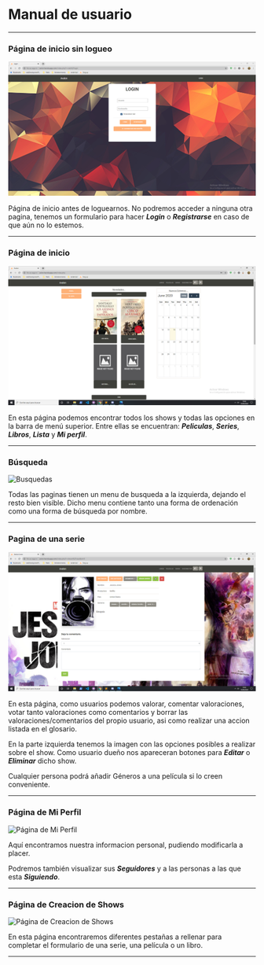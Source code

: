 # Manual de usuario

___

### Página de inicio sin logueo
![Página de inicio sin loguearse](images/guia/01.Login.png)

Página de inicio antes de loguearnos. No podremos acceder a ninguna otra pagina, tenemos un formulario para hacer ***Login*** o ***Registrarse*** en caso de que aún no lo estemos.


---

### Página de inicio

![Página de inicio](images/guia/02.Index.png)

En esta página podemos encontrar todos los shows y todas las opciones en la barra de menú superior. Entre ellas se encuentran: ***Peliculas***, ***Series***, ***Libros***, ***Lista*** y ***Mi perfil***.

---

### Búsqueda

![Busquedas](images/guia/03.Busqueda.png)

Todas las paginas tienen un menu de busqueda a la izquierda, dejando el resto bien visible.
Dicho menu contiene tanto una forma de ordenación como una forma de búsqueda por nombre.

---

### Pagina de una serie

![Página de show](images/guia/04.ShowSerie.png)

En esta página, como usuarios podemos valorar, comentar valoraciones, votar tanto valoraciones como comentarios y borrar las valoraciones/comentarios del propio usuario, asi como realizar una accion listada en el glosario.

En la parte izquierda tenemos la imagen con las opciones posibles a realizar sobre el show. Como usuario dueño nos apareceran botones para ***Editar*** o ***Eliminar*** dicho show.

Cualquier persona podrá añadir Géneros a una película si lo creen conveniente.

---

### Página de Mi Perfil

![Página de Mi Perfil](images/guia/6.MiPerfil.png)

Aquí encontramos nuestra informacion personal, pudiendo modificarla a placer.

Podremos también visualizar  sus ***Seguidores*** y a las personas a las que esta ***Siguiendo***.

---

### Página de Creacion de Shows

![Página de Creacion de Shows](images/guia/8.CrearShows.png)

En esta página encontraremos diferentes pestañas a rellenar para completar el formulario de una serie, una película o un libro.

---